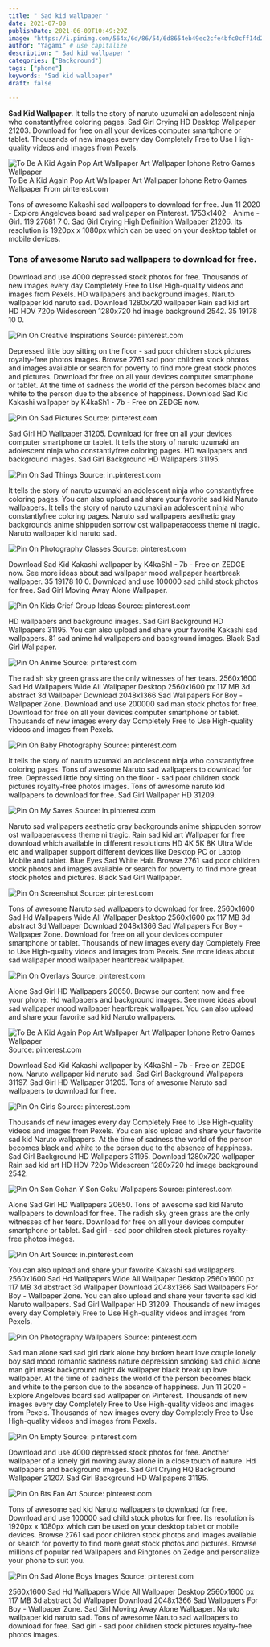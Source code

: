 ```yaml
---
title: " Sad kid wallpaper "
date: 2021-07-08
publishDate: 2021-06-09T10:49:29Z
image: "https://i.pinimg.com/564x/6d/86/54/6d8654eb49ec2cfe4bfc0cff14d28f09.jpg"
author: "Yagami" # use capitalize
description: " Sad kid wallpaper "
categories: ["Background"]
tags: ["phone"]
keywords: "Sad kid wallpaper"
draft: false

---
```



**Sad Kid Wallpaper**. It tells the story of naruto uzumaki an adolescent ninja who constantlyfree coloring pages. Sad Girl Crying HD Desktop Wallpaper 21203. Download for free on all your devices computer smartphone or tablet. Thousands of new images every day Completely Free to Use High-quality videos and images from Pexels.

![To Be A Kid Again Pop Art Wallpaper Art Wallpaper Iphone Retro Games Wallpaper](https://i.pinimg.com/originals/30/08/b8/3008b879802a63b92b22d2a6e0ff9010.jpg "To Be A Kid Again Pop Art Wallpaper Art Wallpaper Iphone Retro Games Wallpaper")
To Be A Kid Again Pop Art Wallpaper Art Wallpaper Iphone Retro Games Wallpaper From pinterest.com


Tons of awesome Kakashi sad wallpapers to download for free. Jun 11 2020 - Explore Angeloves board sad wallpaper on Pinterest. 1753x1402 - Anime - Girl. 119 27681 7 0. Sad Girl Crying High Definition Wallpaper 21206. Its resolution is 1920px x 1080px which can be used on your desktop tablet or mobile devices.

### Tons of awesome Naruto sad wallpapers to download for free.

Download and use 4000 depressed stock photos for free. Thousands of new images every day Completely Free to Use High-quality videos and images from Pexels. HD wallpapers and background images. Naruto wallpaper kid naruto sad. Download 1280x720 wallpaper Rain sad kid art HD HDV 720p Widescreen 1280x720 hd image background 2542. 35 19178 10 0.


![Pin On Creative Inspirations](https://i.pinimg.com/564x/ce/dc/23/cedc23f843b1c32cd54b179aed15d96a.jpg "Pin On Creative Inspirations")
Source: pinterest.com

Depressed little boy sitting on the floor - sad poor children stock pictures royalty-free photos images. Browse 2761 sad poor children stock photos and images available or search for poverty to find more great stock photos and pictures. Download for free on all your devices computer smartphone or tablet. At the time of sadness the world of the person becomes black and white to the person due to the absence of happiness. Download Sad Kid Kakashi wallpaper by K4kaSh1 - 7b - Free on ZEDGE now.

![Pin On Sad Pictures](https://i.pinimg.com/originals/98/44/ee/9844ee2bac15a78f6ee77a01ab8b9fbc.jpg "Pin On Sad Pictures")
Source: pinterest.com

Sad Girl HD Wallpaper 31205. Download for free on all your devices computer smartphone or tablet. It tells the story of naruto uzumaki an adolescent ninja who constantlyfree coloring pages. HD wallpapers and background images. Sad Girl Background HD Wallpapers 31195.

![Pin On Sad Things](https://i.pinimg.com/originals/a4/20/63/a42063acbdfd409b8f57d6563f1144db.png "Pin On Sad Things")
Source: in.pinterest.com

It tells the story of naruto uzumaki an adolescent ninja who constantlyfree coloring pages. You can also upload and share your favorite sad kid Naruto wallpapers. It tells the story of naruto uzumaki an adolescent ninja who constantlyfree coloring pages. Naruto sad wallpapers aesthetic gray backgrounds anime shippuden sorrow ost wallpaperaccess theme ni tragic. Naruto wallpaper kid naruto sad.

![Pin On Photography Classes](https://i.pinimg.com/originals/17/43/84/17438481231a1609d4803684fa0aabc5.jpg "Pin On Photography Classes")
Source: pinterest.com

Download Sad Kid Kakashi wallpaper by K4kaSh1 - 7b - Free on ZEDGE now. See more ideas about sad wallpaper mood wallpaper heartbreak wallpaper. 35 19178 10 0. Download and use 100000 sad child stock photos for free. Sad Girl Moving Away Alone Wallpaper.

![Pin On Kids Grief Group Ideas](https://i.pinimg.com/originals/56/32/c1/5632c13a0be038a4a219200e6dd2335d.jpg "Pin On Kids Grief Group Ideas")
Source: pinterest.com

HD wallpapers and background images. Sad Girl Background HD Wallpapers 31195. You can also upload and share your favorite Kakashi sad wallpapers. 81 sad anime hd wallpapers and background images. Black Sad Girl Wallpaper.

![Pin On Anime](https://i.pinimg.com/originals/d4/74/d0/d474d06e45857f3dba8dc246925291fd.jpg "Pin On Anime")
Source: pinterest.com

The radish sky green grass are the only witnesses of her tears. 2560x1600 Sad Hd Wallpapers Wide All Wallpaper Desktop 2560x1600 px 117 MB 3d abstract 3d Wallpaper Download 2048x1366 Sad Wallpapers For Boy - Wallpaper Zone. Download and use 200000 sad man stock photos for free. Download for free on all your devices computer smartphone or tablet. Thousands of new images every day Completely Free to Use High-quality videos and images from Pexels.

![Pin On Baby Photography](https://i.pinimg.com/originals/4c/98/60/4c98601309eb36f9a0583c848239d245.jpg "Pin On Baby Photography")
Source: pinterest.com

It tells the story of naruto uzumaki an adolescent ninja who constantlyfree coloring pages. Tons of awesome Naruto sad wallpapers to download for free. Depressed little boy sitting on the floor - sad poor children stock pictures royalty-free photos images. Tons of awesome naruto kid wallpapers to download for free. Sad Girl Wallpaper HD 31209.

![Pin On My Saves](https://i.pinimg.com/736x/68/ff/a0/68ffa064c55bf1b5bde0829498546fc3.jpg "Pin On My Saves")
Source: in.pinterest.com

Naruto sad wallpapers aesthetic gray backgrounds anime shippuden sorrow ost wallpaperaccess theme ni tragic. Rain sad kid art Wallpaper for free download which available in different resolutions HD 4K 5K 8K Ultra Wide etc and wallpaper support different devices like Desktop PC or Laptop Mobile and tablet. Blue Eyes Sad White Hair. Browse 2761 sad poor children stock photos and images available or search for poverty to find more great stock photos and pictures. Black Sad Girl Wallpaper.

![Pin On Screenshot](https://i.pinimg.com/736x/fb/28/f8/fb28f89a7773841bcbe3a5a11f50f6f6.jpg "Pin On Screenshot")
Source: pinterest.com

Tons of awesome Naruto sad wallpapers to download for free. 2560x1600 Sad Hd Wallpapers Wide All Wallpaper Desktop 2560x1600 px 117 MB 3d abstract 3d Wallpaper Download 2048x1366 Sad Wallpapers For Boy - Wallpaper Zone. Download for free on all your devices computer smartphone or tablet. Thousands of new images every day Completely Free to Use High-quality videos and images from Pexels. See more ideas about sad wallpaper mood wallpaper heartbreak wallpaper.

![Pin On Overlays](https://i.pinimg.com/originals/7d/7c/c3/7d7cc319f1a80b34324f9f5c8622110c.jpg "Pin On Overlays")
Source: pinterest.com

Alone Sad Girl HD Wallpapers 20650. Browse our content now and free your phone. Hd wallpapers and background images. See more ideas about sad wallpaper mood wallpaper heartbreak wallpaper. You can also upload and share your favorite sad kid Naruto wallpapers.

![To Be A Kid Again Pop Art Wallpaper Art Wallpaper Iphone Retro Games Wallpaper](https://i.pinimg.com/originals/30/08/b8/3008b879802a63b92b22d2a6e0ff9010.jpg "To Be A Kid Again Pop Art Wallpaper Art Wallpaper Iphone Retro Games Wallpaper")
Source: pinterest.com

Download Sad Kid Kakashi wallpaper by K4kaSh1 - 7b - Free on ZEDGE now. Naruto wallpaper kid naruto sad. Sad Girl Background Wallpapers 31197. Sad Girl HD Wallpaper 31205. Tons of awesome Naruto sad wallpapers to download for free.

![Pin On Girls](https://i.pinimg.com/originals/1e/23/77/1e2377ffe02223cbf27fc788458f80b5.jpg "Pin On Girls")
Source: pinterest.com

Thousands of new images every day Completely Free to Use High-quality videos and images from Pexels. You can also upload and share your favorite sad kid Naruto wallpapers. At the time of sadness the world of the person becomes black and white to the person due to the absence of happiness. Sad Girl Background HD Wallpapers 31195. Download 1280x720 wallpaper Rain sad kid art HD HDV 720p Widescreen 1280x720 hd image background 2542.

![Pin On Son Gohan Y Son Goku Wallpapers](https://i.pinimg.com/originals/3f/04/e7/3f04e78402e2338fe73ec50d8e7ce90c.png "Pin On Son Gohan Y Son Goku Wallpapers")
Source: pinterest.com

Alone Sad Girl HD Wallpapers 20650. Tons of awesome sad kid Naruto wallpapers to download for free. The radish sky green grass are the only witnesses of her tears. Download for free on all your devices computer smartphone or tablet. Sad girl - sad poor children stock pictures royalty-free photos images.

![Pin On Art](https://i.pinimg.com/originals/1a/16/59/1a1659602da3b45648d29a5d83daee4e.jpg "Pin On Art")
Source: in.pinterest.com

You can also upload and share your favorite Kakashi sad wallpapers. 2560x1600 Sad Hd Wallpapers Wide All Wallpaper Desktop 2560x1600 px 117 MB 3d abstract 3d Wallpaper Download 2048x1366 Sad Wallpapers For Boy - Wallpaper Zone. You can also upload and share your favorite sad kid Naruto wallpapers. Sad Girl Wallpaper HD 31209. Thousands of new images every day Completely Free to Use High-quality videos and images from Pexels.

![Pin On Photography Wallpapers](https://i.pinimg.com/originals/d2/1b/56/d21b563936a0d9724518abf3c8453cfa.jpg "Pin On Photography Wallpapers")
Source: pinterest.com

Sad man alone sad sad girl dark alone boy broken heart love couple lonely boy sad mood romantic sadness nature depression smoking sad child alone man girl mask background night 4k wallpaper black break up love wallpaper. At the time of sadness the world of the person becomes black and white to the person due to the absence of happiness. Jun 11 2020 - Explore Angeloves board sad wallpaper on Pinterest. Thousands of new images every day Completely Free to Use High-quality videos and images from Pexels. Thousands of new images every day Completely Free to Use High-quality videos and images from Pexels.

![Pin On Empty](https://i.pinimg.com/originals/3b/3e/6d/3b3e6dacf42be67da4af2dde87c1d595.jpg "Pin On Empty")
Source: pinterest.com

Download and use 4000 depressed stock photos for free. Another wallpaper of a lonely girl moving away alone in a close touch of nature. Hd wallpapers and background images. Sad Girl Crying HQ Background Wallpaper 21207. Sad Girl Background HD Wallpapers 31195.

![Pin On Bts Fan Art](https://i.pinimg.com/736x/7b/25/98/7b2598956f1c16c3335188ce763c4820.jpg "Pin On Bts Fan Art")
Source: pinterest.com

Tons of awesome sad kid Naruto wallpapers to download for free. Download and use 100000 sad child stock photos for free. Its resolution is 1920px x 1080px which can be used on your desktop tablet or mobile devices. Browse 2761 sad poor children stock photos and images available or search for poverty to find more great stock photos and pictures. Browse millions of popular red Wallpapers and Ringtones on Zedge and personalize your phone to suit you.

![Pin On Sad Alone Boys Images](https://i.pinimg.com/564x/6d/86/54/6d8654eb49ec2cfe4bfc0cff14d28f09.jpg "Pin On Sad Alone Boys Images")
Source: pinterest.com

2560x1600 Sad Hd Wallpapers Wide All Wallpaper Desktop 2560x1600 px 117 MB 3d abstract 3d Wallpaper Download 2048x1366 Sad Wallpapers For Boy - Wallpaper Zone. Sad Girl Moving Away Alone Wallpaper. Naruto wallpaper kid naruto sad. Tons of awesome Naruto sad wallpapers to download for free. Sad girl - sad poor children stock pictures royalty-free photos images.

